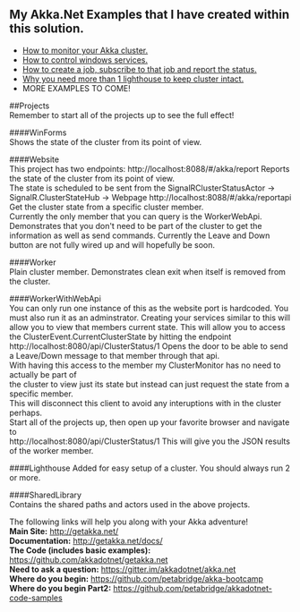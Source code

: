 ## My Akka.Net Examples that I have created within this solution.

* [How to monitor your Akka cluster.](https://github.com/cgstevens/Akka.Cluster.Monitor/wiki/Cluster-Monitor)
* [How to control windows services.](https://github.com/cgstevens/Akka.Cluster.Monitor/wiki/AkkaServicesControl)
* [How to create a job, subscribe to that job and report the status.](https://github.com/cgstevens/Akka.Cluster.Monitor/wiki/Job-Workers)
* [Why you need more than 1 lighthouse to keep cluster intact.](https://github.com/cgstevens/Akka.Cluster.Monitor/wiki/Seed-Nodes)
* MORE EXAMPLES TO COME!

##Projects  
Remember to start all of the projects up to see the full effect!  

####WinForms  
	Shows the state of the cluster from its point of view.  

####Website  
	This project has two endpoints: 
	http://localhost:8088/#/akka/report 
		Reports the state of the cluster from its point of view.  
		The state is scheduled to be sent from the SignalRClusterStatusActor -> SignalR.ClusterStateHub -> Webpage 
	http://localhost:8088/#/akka/reportapi  
		Get the cluster state from a specific cluster member.  
		Currently the only member that you can query is the WorkerWebApi.
		Demonstrates that you don't need to be part of the cluster to get the information as well as send commands.
		Currently the Leave and Down button are not fully wired up and will hopefully be soon.  
		
####Worker  
		Plain cluster member.  Demonstrates clean exit when itself is removed from the cluster.  

####WorkerWithWebApi  
		You can only run one instance of this as the website port is hardcoded.
		You must also run it as an adminstrator.
		Creating your services similar to this will allow you to view that members current state.
		This will allow you to access the ClusterEvent.CurrentClusterState by hitting the endpoint  
		http://localhost:8080/api/ClusterStatus/1
		Opens the door to be able to send a Leave/Down message to that member through that api.  
		With having this access to the member my ClusterMonitor has no need to actually be part of  
		the cluster to view just its state but instead can just request the state from a specific member.  
		This will disconnect this client to avoid any interuptions with in the cluster perhaps.  
		Start all of the projects up, then open up your favorite browser and navigate to  
		http://localhost:8080/api/ClusterStatus/1
		This will give you the JSON results of the worker member.  
		
####Lighthouse
		Added for easy setup of a cluster.   You should always run 2 or more.  

####SharedLibrary  
		Contains the shared paths and actors used in the above projects.  





The following links will help you along with your Akka adventure!  
<b>Main Site:</b> http://getakka.net/  
<b>Documentation:</b> http://getakka.net/docs/  
<b>The Code (includes basic examples):</b> https://github.com/akkadotnet/getakka.net  
<b>Need to ask a question:</b> https://gitter.im/akkadotnet/akka.net  
<b>Where do you begin:</b> https://github.com/petabridge/akka-bootcamp  
<b>Where do you begin Part2:</b> https://github.com/petabridge/akkadotnet-code-samples
